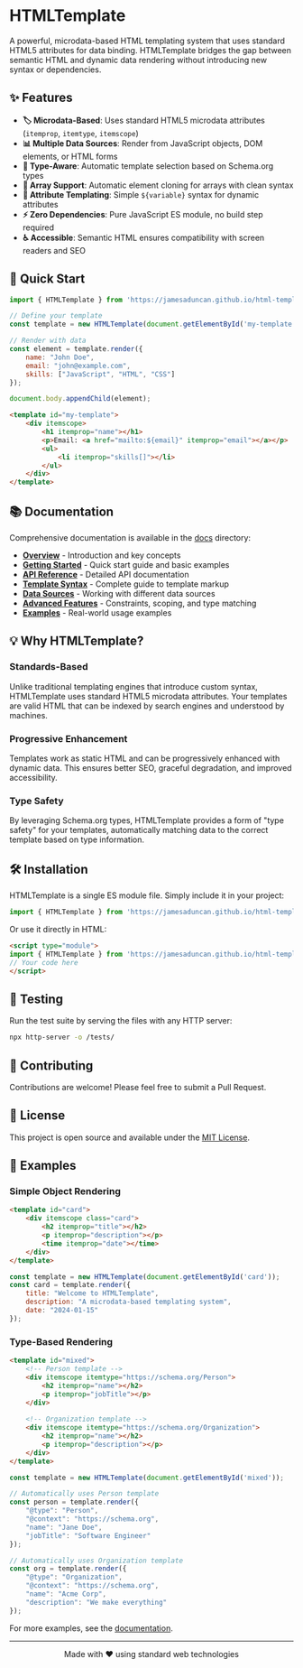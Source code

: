 # HTMLTemplate

A powerful, microdata-based HTML templating system that uses standard HTML5 attributes for data binding. HTMLTemplate bridges the gap between semantic HTML and dynamic data rendering without introducing new syntax or dependencies.

## ✨ Features

- **🏷️ Microdata-Based**: Uses standard HTML5 microdata attributes (`itemprop`, `itemtype`, `itemscope`)
- **📊 Multiple Data Sources**: Render from JavaScript objects, DOM elements, or HTML forms
- **🎯 Type-Aware**: Automatic template selection based on Schema.org types
- **🔄 Array Support**: Automatic element cloning for arrays with clean syntax
- **🎨 Attribute Templating**: Simple `${variable}` syntax for dynamic attributes
- **⚡ Zero Dependencies**: Pure JavaScript ES module, no build step required
- **♿ Accessible**: Semantic HTML ensures compatibility with screen readers and SEO

## 🚀 Quick Start

```javascript
import { HTMLTemplate } from 'https://jamesaduncan.github.io/html-template/index.mjs';

// Define your template
const template = new HTMLTemplate(document.getElementById('my-template'));

// Render with data
const element = template.render({
    name: "John Doe",
    email: "john@example.com",
    skills: ["JavaScript", "HTML", "CSS"]
});

document.body.appendChild(element);
```

```html
<template id="my-template">
    <div itemscope>
        <h1 itemprop="name"></h1>
        <p>Email: <a href="mailto:${email}" itemprop="email"></a></p>
        <ul>
            <li itemprop="skills[]"></li>
        </ul>
    </div>
</template>
```

## 📚 Documentation

Comprehensive documentation is available in the [docs](docs/) directory:

- **[Overview](docs/index.md)** - Introduction and key concepts
- **[Getting Started](docs/getting-started.md)** - Quick start guide and basic examples
- **[API Reference](docs/api-reference.md)** - Detailed API documentation
- **[Template Syntax](docs/template-syntax.md)** - Complete guide to template markup
- **[Data Sources](docs/data-sources.md)** - Working with different data sources
- **[Advanced Features](docs/advanced-features.md)** - Constraints, scoping, and type matching
- **[Examples](docs/examples.md)** - Real-world usage examples

## 💡 Why HTMLTemplate?

### Standards-Based
Unlike traditional templating engines that introduce custom syntax, HTMLTemplate uses standard HTML5 microdata attributes. Your templates are valid HTML that can be indexed by search engines and understood by machines.

### Progressive Enhancement
Templates work as static HTML and can be progressively enhanced with dynamic data. This ensures better SEO, graceful degradation, and improved accessibility.

### Type Safety
By leveraging Schema.org types, HTMLTemplate provides a form of "type safety" for your templates, automatically matching data to the correct template based on type information.

## 🛠️ Installation

HTMLTemplate is a single ES module file. Simply include it in your project:

```javascript
import { HTMLTemplate } from 'https://jamesaduncan.github.io/html-template/index.mjs';
```

Or use it directly in HTML:

```html
<script type="module">
import { HTMLTemplate } from 'https://jamesaduncan.github.io/html-template/index.mjs';
// Your code here
</script>
```

## 🧪 Testing

Run the test suite by serving the files with any HTTP server:

```bash
npx http-server -o /tests/
```

## 🤝 Contributing

Contributions are welcome! Please feel free to submit a Pull Request.

## 📄 License

This project is open source and available under the [MIT License](LICENSE).

## 🌟 Examples

### Simple Object Rendering

```html
<template id="card">
    <div itemscope class="card">
        <h2 itemprop="title"></h2>
        <p itemprop="description"></p>
        <time itemprop="date"></time>
    </div>
</template>
```

```javascript
const template = new HTMLTemplate(document.getElementById('card'));
const card = template.render({
    title: "Welcome to HTMLTemplate",
    description: "A microdata-based templating system",
    date: "2024-01-15"
});
```

### Type-Based Rendering

```html
<template id="mixed">
    <!-- Person template -->
    <div itemscope itemtype="https://schema.org/Person">
        <h2 itemprop="name"></h2>
        <p itemprop="jobTitle"></p>
    </div>
    
    <!-- Organization template -->
    <div itemscope itemtype="https://schema.org/Organization">
        <h2 itemprop="name"></h2>
        <p itemprop="description"></p>
    </div>
</template>
```

```javascript
const template = new HTMLTemplate(document.getElementById('mixed'));

// Automatically uses Person template
const person = template.render({
    "@type": "Person",
    "@context": "https://schema.org",
    "name": "Jane Doe",
    "jobTitle": "Software Engineer"
});

// Automatically uses Organization template  
const org = template.render({
    "@type": "Organization",
    "@context": "https://schema.org",
    "name": "Acme Corp",
    "description": "We make everything"
});
```

For more examples, see the [documentation](docs/examples.md).

---

<p align="center">Made with ❤️ using standard web technologies</p>